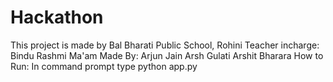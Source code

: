 # Hackathon
This project is made by Bal Bharati Public School, Rohini
Teacher incharge: Bindu Rashmi Ma'am
Made By:
    Arjun Jain
    Arsh Gulati
    Arshit Bharara
How to Run:
    In command prompt type python app.py
